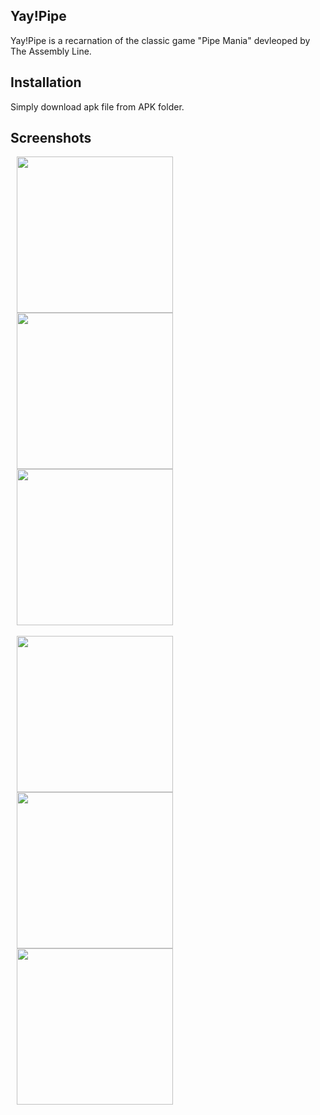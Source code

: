 ## Yay!Pipe
Yay!Pipe is a recarnation of the classic game "Pipe Mania" devleoped by The Assembly Line.

## Installation
Simply download apk file from APK folder.

## Screenshots

  <div>
    <img src="https://user-images.githubusercontent.com/46048876/54256174-774a0600-459e-11e9-9073-6d8fd29b66f4.png" width="250" hspace="10"/>
    <img src="https://user-images.githubusercontent.com/46048876/54256175-774a0600-459e-11e9-91c6-af62701ea589.png" width="250" hspace="10"/>
    <img src="https://user-images.githubusercontent.com/46048876/54256177-774a0600-459e-11e9-9d47-66dd6d3f15ca.png" width="250" hspace="10"/>
  </div>
  <br>
  <div>
    <img src="https://user-images.githubusercontent.com/46048876/54256171-76b16f80-459e-11e9-9f52-63aef6263b48.png" width="250" hspace="10"/>
    <img src="https://user-images.githubusercontent.com/46048876/54256172-76b16f80-459e-11e9-91c7-1cf449dfb8b4.png" width="250" hspace="10"/>
    <img src="https://user-images.githubusercontent.com/46048876/54256173-774a0600-459e-11e9-8ea0-917339cf1c34.png" width="250" hspace="10"/>
  </div>
